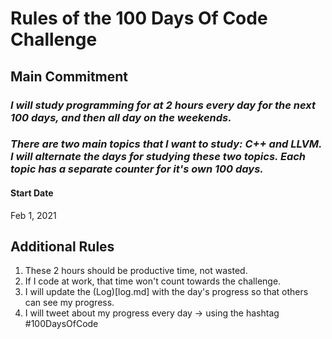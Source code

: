 # Rules of the 100 Days Of Code Challenge

## Main Commitment
### *I will study programming for at 2 hours every day for the next 100 days, and then all day on the weekends.*
### *There are two main topics that I want to study: C++ and LLVM. I will alternate the days for studying these two topics. Each topic has a separate counter for it's own 100 days.*

#### Start Date
Feb 1, 2021

## Additional Rules
1. These 2 hours should be productive time, not wasted.
2. If I code at work, that time won't count towards the challenge.
3. I will update the (Log)[log.md] with the day's progress so that others can see my progress.
4. I will tweet about my progress every day -> using the hashtag #100DaysOfCode
